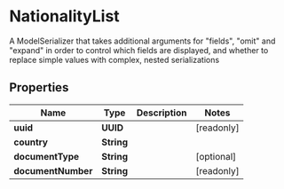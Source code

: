 

# NationalityList

A ModelSerializer that takes additional arguments for \"fields\", \"omit\" and \"expand\" in order to control which fields are displayed, and whether to replace simple values with complex, nested serializations

## Properties

Name | Type | Description | Notes
------------ | ------------- | ------------- | -------------
**uuid** | **UUID** |  |  [readonly]
**country** | **String** |  | 
**documentType** | **String** |  |  [optional]
**documentNumber** | **String** |  |  [readonly]



